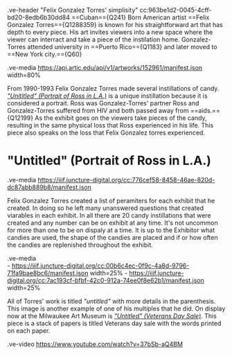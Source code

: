 .ve-header "Felix Gonzalez Torres' simplisity" cc:963be1d2-0045-4cff-bd20-8edb6b30dd84 
==Cuban=={Q241} Born American artist ==Felix Gonzalez Torres=={Q1288359} is known for his straightforward art that has depth to every piece. His art invites viewers into a new space where the viewer can interract and take a piece of the instilation home.
Gonzalez-Torres attended university in ==Puerto Rico=={Q1183} and later moved to ==New York city.=={Q60}

.ve-media https://api.artic.edu/api/v1/artworks/152961/manifest.json width=80%

From 1990-1993 Felix Gonzalez Torres made several instillations of candy. [*"Unititled" (Portrait of Ross in L.A.)*](https://www.artic.edu/artworks/152961/untitled-portrait-of-ross-in-l-a) is a unique instillation because it is considered a portrait. Ross was Gonzalez-Torres' partner Ross and Gonzalez-Torres suffered from HIV and both passed away from ==aids.=={Q12199} As the exhibit goes on the viewers take pieces of the candy, resulting in the same physical loss that Ross experienced in his life. This piece also speaks on the loss that Felix Gonzalez torres experienced.


# "Untitled" (Portrait of Ross in L.A.)

.ve-media  https://iiif.juncture-digital.org/cc:776cef58-8458-46ae-820d-dc87abb889b8/manifest.json 

Felix Gonzalez Torres created a list of peramiters for each exhibit that he created. In doing so he left many unanswered questions that created viarables in each exhibit. In all there are 20 candy instillations that were created and any number can be on exhibit at any time. It's not uncommon for more than one to be on dispaly at a time. It is up to the Exhibitor what candies are used, the shape of the candies are placed and if or how often the candies are replenished throughout the exhibit.


.ve-media  
      - https://iiif.juncture-digital.org/cc:00b6c4ec-0f9c-4a8d-9796-71fa9bae8bc6/manifest.json width=25% 
      - https://iiif.juncture-digital.org/cc:7ac193cf-bfbf-42c0-912a-74ee0f8e62b1/manifest.json width=25%  
      

All of Torres' work is titled *"untitled"* with more details in the parenthesis. This image is another example of one of his multiples that he did. On display now at the Milwaukee Art Museum is [*"Untitled" (Veterans Day Sale)*](https://collection.mam.org/details.php?id=1691). This piece is a stack of papers is titled Veterans day sale with the words printed on each paper. 


.ve-video https://www.youtube.com/watch?v=37bSb-aQ4BM 

